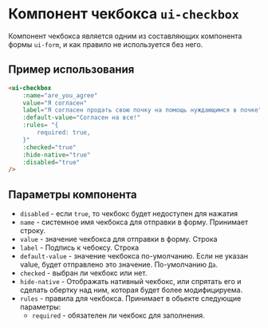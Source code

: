 # Компонент чекбокса `ui-checkbox`

Компонент чекбокса является одним из составляющих компонента формы `ui-form`, и как правило не используется без него.

## Пример использования

```html
<ui-checkbox
	:name="are_you_agree"
	value="Я согласен"
	label="Я согласен продать свою почку на помощь нуждающимся в почке"
	:default-value="Согласен на все!"
	:rules= "{
		required: true,
	}"
	:checked="true"
	:hide-native="true"
	:disabled="true"
/>
```

## Параметры компонента

- `disabled` - если `true`, то чекбокс будет недоступен для нажатия
- `name` - системное имя чекбокса для отправки в форму. Принимает строку.
- `value` - значение чекбокса для отправки в форму. Строка
- `label` - Подпись к чебоксу. Строка
- `default-value` - значение чекбокса по-умолчанию. Если не указан value, будет отправлено это значение. По-умолчанию `Да`.
- `checked` - выбран ли чекбокс или нет.
- `hide-native` - Отображать нативный чекбокс, или спрятать его и сделать обертку над ним, которая будет более модифицируема.
- `rules` - правила для чекбокса. Принимает в обьекте следующие параметры:
	* `required` - обязателен ли чекбокс для заполнения.
